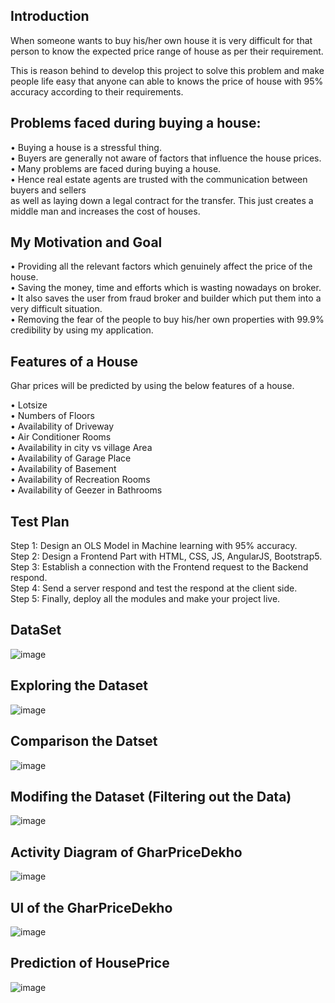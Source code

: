 ## Introduction

When someone wants to buy his/her own house it is very difficult for that person to know the expected price range of house as per their requirement.

This is reason behind to develop this project to solve this problem and make people life easy that anyone can able to knows the price of house with 95% accuracy according to their requirements.


## Problems faced during buying a house:

• Buying a house is a stressful thing.\
• Buyers are generally not aware of factors that influence the house prices.\
• Many problems are faced during buying a house.\
• Hence real estate agents are trusted with the communication between buyers and sellers\
as well as laying down a legal contract for the transfer. This just creates a middle man
and increases the cost of houses.

## My Motivation and Goal


• Providing all the relevant factors which genuinely affect the price of the house.\
• Saving the money, time and efforts which is wasting nowadays on broker.\
• It also saves the user from fraud broker and builder which put them into a very difficult
situation.\
• Removing the fear of the people to buy his/her own properties with 99.9% credibility by
using my application.

## Features of a House

Ghar prices will be predicted by using the below features of a house.

• Lotsize \
• Numbers of Floors\
• Availability of Driveway \
• Air Conditioner Rooms\
• Availability in city vs village Area\
• Availability of Garage Place\
• Availability of Basement\
• Availability of Recreation Rooms\
• Availability of Geezer in Bathrooms

## Test Plan

Step 1: Design an OLS Model in Machine learning with 95% accuracy.\
Step 2: Design a Frontend Part with HTML, CSS, JS, AngularJS, Bootstrap5.\
Step 3: Establish a connection with the Frontend request to the Backend respond.\
Step 4: Send a server respond and test the respond at the client side.\
Step 5: Finally, deploy all the modules and make your project live.


## DataSet
![image](https://user-images.githubusercontent.com/61939693/153761338-7416a5fe-4464-4759-a24d-5232c3e6f4ec.png)

## Exploring the Dataset 
![image](https://user-images.githubusercontent.com/61939693/153761373-a07e4249-4816-4dc8-83d2-c1d08cf032a7.png)

## Comparison the Datset 
![image](https://user-images.githubusercontent.com/61939693/153761416-3594c2c8-cf23-4714-a433-4588d621367c.png)

## Modifing the Dataset (Filtering out the Data)
![image](https://user-images.githubusercontent.com/61939693/153761464-368cb0b1-8831-4fa6-9896-5ccdc68a6739.png)


## Activity Diagram of GharPriceDekho
![image](https://user-images.githubusercontent.com/61939693/153761492-2db9da93-db98-4bbf-a088-273763aef888.png)

## UI of the GharPriceDekho
![image](https://user-images.githubusercontent.com/61939693/153761545-a2c5726c-e48e-422e-b14a-495a6413a087.png)


## Prediction of HousePrice
![image](https://user-images.githubusercontent.com/61939693/153761572-401d9152-ee34-47b5-a9fb-d3aef5ca5710.png)







